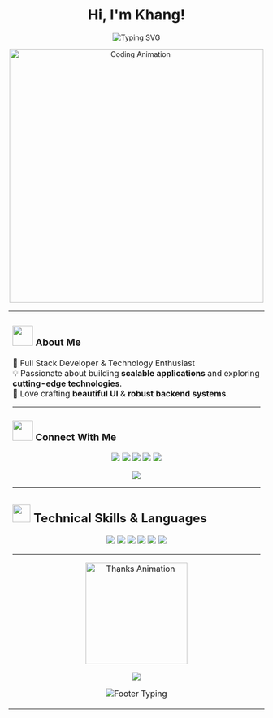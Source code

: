 # <div align="center">Hi, I'm Khang! </div>

<div align="center">
  <img src="https://readme-typing-svg.herokuapp.com?font=Fira+Code&weight=600&size=28&pause=1000&color=00D4FF&center=true&vCenter=true&random=false&width=600&lines=Full+Stack+Developer+%F0%9F%9A%80;Software+Engineer+%F0%9F%92%BB;Cloud+%26+DevOps+Architecture+%F0%9F%94%A7" alt="Typing SVG" />
</div>



<!-- INTRO SECTION -->
<p align="center">
  <img src="https://media.giphy.com/media/qgQUggAC3Pfv687qPC/giphy.gif" width="500" alt="Coding Animation"/>
</p>

<table>
<tr>
<td width="50%" valign="top">

### <img src="https://media.giphy.com/media/VgCDAzcKvsR6OM0uWg/giphy.gif" width="40"> About Me  
🌟 Full Stack Developer & Technology Enthusiast  
💡 Passionate about building **scalable applications** and exploring **cutting-edge technologies**.  
🚀 Love crafting **beautiful UI** & **robust backend systems**.

---

### <img src="https://media.giphy.com/media/LnQjpWaON8nhr21vNW/giphy.gif" width="40"> Connect With Me  
<p align="center">
  <a href="https://www.linkedin.com/in/tuankhangphan/" target="_blank"><img src="https://img.shields.io/badge/LinkedIn-%230A66C2.svg?style=for-the-badge&logo=linkedin&logoColor=white"/></a>
  <a href="https://www.facebook.com/profile.php?id=100078998434458" target="_blank"><img src="https://img.shields.io/badge/Facebook-%231877F2.svg?style=for-the-badge&logo=facebook&logoColor=white"/></a>
  <a href="#" target="_blank"><img src="https://img.shields.io/badge/LeetCode-%23FFA116.svg?style=for-the-badge&logo=leetcode&logoColor=white"/></a>
  <a href="mailto:2006tuankhang@gmail.com" target="_blank"><img src="https://img.shields.io/badge/Email-%23EA4335.svg?style=for-the-badge&logo=gmail&logoColor=white"/></a>
  <a href="https://portfoliokhang.vercel.app" target="_blank"><img src="https://img.shields.io/badge/Portfolio-%23000000.svg?style=for-the-badge&logo=github&logoColor=white"/></a>
</p>

<p align="center">
  <img src="https://capsule-render.vercel.app/api?type=rect&color=gradient&customColorList=12,20,2,25,30&height=2&section=header"/>
</p>

---

<!-- SKILLS SECTION -->
## <img src="https://media.giphy.com/media/iY8CRBdQXODJSCERIr/giphy.gif" width="35"> Technical Skills & Languages

<div align="center">
  <img src="https://skillicons.dev/icons?i=js,ts,python,java,cpp,go,c,html,css&theme=dark&perline=11" />
  <img src="https://skillicons.dev/icons?i=react,nextjs,redux,tailwind,vite&theme=dark" />
  <img src="https://skillicons.dev/icons?i=nodejs,express,django,fastapi,flask,spring,dotnet&theme=dark" />
  <img src="https://skillicons.dev/icons?i=mongodb,postgresql,redis,firebase,supabase&theme=dark" />
  <img src="https://skillicons.dev/icons?i=aws,gcp&theme=dark" />
  <img src="https://skillicons.dev/icons?i=docker,kubernetes,githubactions&theme=dark" />
</div>

---

<!-- FOOTER -->
<p align="center">
  <img src="https://media.giphy.com/media/LmNwrBhejkK9EFP504/giphy.gif" width="200" alt="Thanks Animation"/>
</p>

<p align="center">
  <img src="https://capsule-render.vercel.app/api?type=waving&color=gradient&customColorList=6,11,20&height=150&section=footer&text=Thanks%20for%20visiting!&fontSize=42&fontColor=fff&animation=twinkling&fontAlignY=65"/>
</p>

<p align="center">
  <img src="https://readme-typing-svg.herokuapp.com?font=Fira+Code&weight=600&size=22&pause=2000&color=00F5FF&center=true&vCenter=true&width=800&lines=Let's+build+something+amazing+together!+🚀;Always+open+to+collaborate+on+exciting+projects!+✨" alt="Footer Typing"/>
</p>
